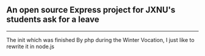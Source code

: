 ## An open source Express project for JXNU's students ask for a leave
***
The init which was finished By php
during the Winter Vocation, I just like to rewrite it in node.js